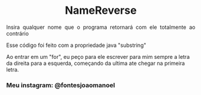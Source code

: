 
<html>
<head>
	<meta charset="utf-8">
</head>
<body>
<h1 align="center"> NameReverse </h1>
<p align="justify"> Insira qualquer nome que o programa retornará com ele totalmente ao contrário </p>
<p align="justify" style="text-align: left;">Esse código foi feito com a propriedade java "substring" </p>
<p align="justify" style="text-align: left;">Ao entrar em um "for", eu peço para ele escrever para mim sempre a letra da direita para a esquerda, começando da ultima ate chegar na primeira letra. </p>
<h3>Meu instagram: @fontesjoaomanoel</h3>
</body>
</html>
